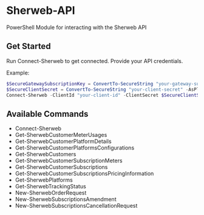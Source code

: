 # Sherweb-API
PowerShell Module for interacting with the Sherweb API

## Get Started
Run Connect-Sherweb to get connected. Provide your API credentials.

Example:
```PowerShell
$SecureGatewaySubscriptionKey = ConvertTo-SecureString "your-gateway-subscription-key" -AsPlainText -Force
$SecureClientSecret = ConvertTo-SecureString "your-client-secret" -AsPlainText -Force
Connect-Sherweb -ClientId "your-client-id" -ClientSecret $SecureClientSecret -GatewaySubscriptionKey $SecureGatewaySubscriptionKey
```

## Available Commands
* Connect-Sherweb
* Get-SherwebCustomerMeterUsages
* Get-SherwebCustomerPlatformDetails
* Get-SherwebCustomerPlatformsConfigurations
* Get-SherwebCustomers
* Get-SherwebCustomerSubscriptionMeters
* Get-SherwebCustomerSubscriptions
* Get-SherwebCustomerSubscriptionsPricingInformation
* Get-SherwebPlatforms
* Get-SherwebTrackingStatus
* New-SherwebOrderRequest
* New-SherwebSubscriptionsAmendment
* New-SherwebSubscriptionsCancellationRequest
